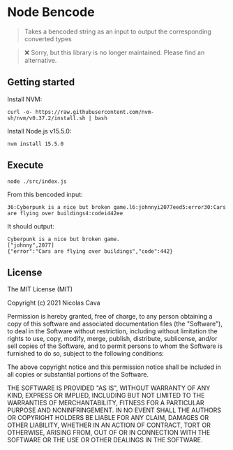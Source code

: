 # Node Bencode

> Takes a bencoded string as an input to output the corresponding converted types

> ❌ Sorry, but this library is no longer maintained. Please find an alternative.

## Getting started

Install NVM:
```
curl -o- https://raw.githubusercontent.com/nvm-sh/nvm/v0.37.2/install.sh | bash
```

Install Node.js v15.5.0:
```
nvm install 15.5.0
```

## Execute

```
node ./src/index.js
```

From this bencoded input:
```
36:Cyberpunk is a nice but broken game.l6:johnnyi2077eed5:error30:Cars are flying over buildings4:codei442ee
```

It should output:
```
Cyberpunk is a nice but broken game.
["johnny",2077]
{"error":"Cars are flying over buildings","code":442}
```

## License

The MIT License (MIT)

Copyright (c) 2021 Nicolas Cava

Permission is hereby granted, free of charge, to any person obtaining a copy of this software and associated documentation files (the "Software"), to deal in the Software without restriction, including without limitation the rights to use, copy, modify, merge, publish, distribute, sublicense, and/or sell copies of the Software, and to permit persons to whom the Software is furnished to do so, subject to the following conditions:

The above copyright notice and this permission notice shall be included in all copies or substantial portions of the Software.

THE SOFTWARE IS PROVIDED "AS IS", WITHOUT WARRANTY OF ANY KIND, EXPRESS OR IMPLIED, INCLUDING BUT NOT LIMITED TO THE WARRANTIES OF MERCHANTABILITY, FITNESS FOR A PARTICULAR PURPOSE AND NONINFRINGEMENT. IN NO EVENT SHALL THE AUTHORS OR COPYRIGHT HOLDERS BE LIABLE FOR ANY CLAIM, DAMAGES OR OTHER LIABILITY, WHETHER IN AN ACTION OF CONTRACT, TORT OR OTHERWISE, ARISING FROM, OUT OF OR IN CONNECTION WITH THE SOFTWARE OR THE USE OR OTHER DEALINGS IN THE SOFTWARE.
